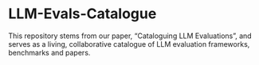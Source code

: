 # LLM-Evals-Catalogue
This repository stems from our paper, “Cataloguing LLM Evaluations”, and serves as a living, collaborative catalogue of LLM evaluation frameworks, benchmarks and papers.
